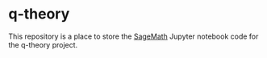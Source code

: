 # q-theory
This repository is a place to store the [SageMath](https://www.sagemath.org/) Jupyter notebook code for the q-theory project.
